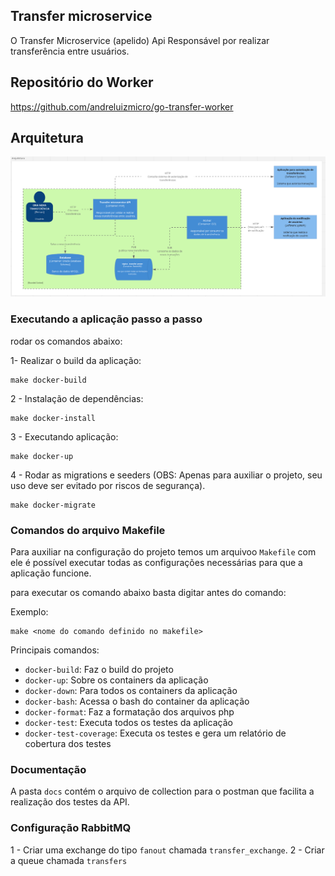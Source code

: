 ## Transfer microservice

O Transfer Microservice (apelido) Api Responsável por realizar transferência entre usuários.

## Repositório do Worker

https://github.com/andreluizmicro/go-transfer-worker

## Arquitetura

<img src="./public/images/architecture.png" width="1400">


### Executando a aplicação passo a passo

rodar os comandos abaixo:

1- Realizar o build da aplicação:

    make docker-build
    
2 - Instalação de dependências:

    make docker-install

3 - Executando aplicação:

    make docker-up

4 - Rodar as migrations e seeders (OBS: Apenas para auxiliar o projeto, seu uso deve ser evitado por riscos de segurança).

    make docker-migrate


### Comandos do arquivo Makefile

Para auxiliar na configuração do projeto temos um arquivoo `Makefile` com ele é possível executar todas as configurações necessárias para que a aplicação funcione.

para executar os comando abaixo basta digitar antes do comando:

Exemplo:

    make <nome do comando definido no makefile>

Principais comandos:

- `docker-build`: Faz o build do projeto
- `docker-up`: Sobre os containers da aplicação
- `docker-down`: Para todos os containers da aplicação
- `docker-bash`: Acessa o bash do container da aplicação
- `docker-format`: Faz a formatação dos arquivos php
- `docker-test`: Executa todos os testes da aplicação
- `docker-test-coverage`: Executa os testes e gera um relatório de cobertura dos testes

### Documentação

A pasta `docs` contém o arquivo de collection para o postman que facilita a realização dos testes da API.

### Configuração RabbitMQ

1 - Criar uma exchange do tipo `fanout` chamada `transfer_exchange`.
2 - Criar a queue chamada `transfers`
